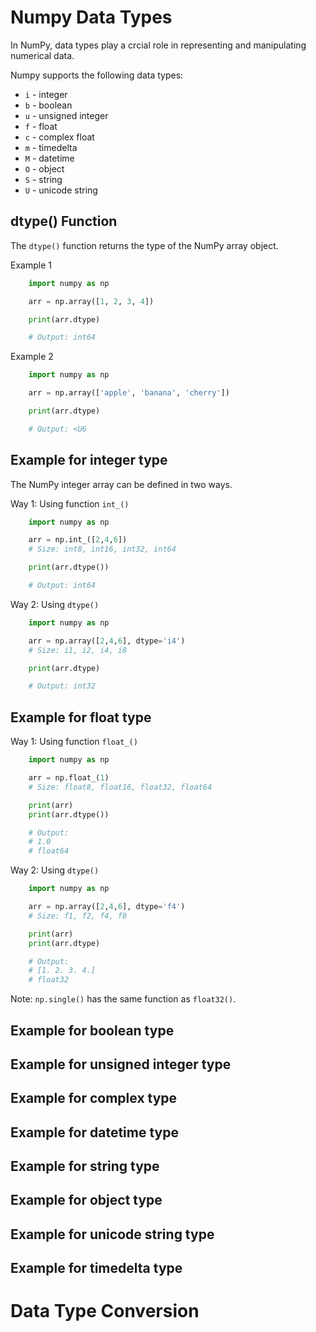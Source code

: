 # Numpy Data Types
In NumPy, data types play a crcial role in representing and manipulating numerical data.

Numpy supports the following data types:

- `i` - integer 
- `b` - boolean
- `u` - unsigned integer
- `f` - float
- `c` - complex float
- `m` - timedelta
- `M` - datetime
- `O` - object
- `S` - string
- `U` - unicode string

## dtype() Function
The `dtype()` function returns the type of the NumPy array object.

Example 1
``` python
    import numpy as np

    arr = np.array([1, 2, 3, 4])

    print(arr.dtype)

    # Output: int64
```

Example 2
``` python
    import numpy as np

    arr = np.array(['apple', 'banana', 'cherry'])

    print(arr.dtype)

    # Output: <U6
```
## Example for integer type
The NumPy integer array can be defined in two ways.

Way 1: Using function `int_()`
``` python
    import numpy as np

    arr = np.int_([2,4,6])
    # Size: int8, int16, int32, int64

    print(arr.dtype())

    # Output: int64
```

Way 2: Using `dtype()`
``` python
    import numpy as np

    arr = np.array([2,4,6], dtype='i4')
    # Size: i1, i2, i4, i8

    print(arr.dtype)

    # Output: int32
```

## Example for float type

Way 1: Using function `float_()`
``` python
    import numpy as np

    arr = np.float_(1)
    # Size: float8, float16, float32, float64

    print(arr)
    print(arr.dtype())

    # Output: 
    # 1.0
    # float64
```

Way 2: Using `dtype()`
``` python
    import numpy as np

    arr = np.array([2,4,6], dtype='f4')
    # Size: f1, f2, f4, f8

    print(arr)
    print(arr.dtype)

    # Output:
    # [1. 2. 3. 4.]
    # float32
```

Note: `np.single()` has the same function as `float32()`.

## Example for boolean type

## Example for unsigned integer type

## Example for complex type

## Example for datetime type

## Example for string type

## Example for object type

## Example for unicode string type

## Example for timedelta type

# Data Type Conversion

